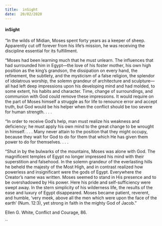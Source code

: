 ```yaml
---
title:  inSight
date:  20/02/2020
---
```


#### inSight

“In the wilds of Midian, Moses spent forty years as a keeper of sheep. Apparently cut off forever from his life’s mission, he was receiving the discipline essential for its fulfillment.

“Moses had been learning much that he must unlearn. The influences that had surrounded him in Egypt—the love of his foster mother, his own high position as the king’s grandson, the dissipation on every hand, the refinement, the subtlety, and the mysticism of a false religion, the splendor of idolatrous worship, the solemn grandeur of architecture and sculpture—all had left deep impressions upon his developing mind and had molded, to some extent, his habits and character. Time, change of surroundings, and communion with God could remove these impressions. It would require on the part of Moses himself a struggle as for life to renounce error and accept truth, but God would be his helper when the conflict should be too severe for human strength. . . .

“In order to receive God’s help, man must realize his weakness and deficiency; he must apply his own mind to the great change to be wrought in himself. . . . Many never attain to the position that they might occupy, because they wait for God to do for them that which He has given them power to do for themselves. . . .

“Shut in by the bulwarks of the mountains, Moses was alone with God. The magnificent temples of Egypt no longer impressed his mind with their superstition and falsehood. In the solemn grandeur of the everlasting hills he beheld the majesty of the Most High, and in contrast realized how powerless and insignificant were the gods of Egypt. Everywhere the Creator’s name was written. Moses seemed to stand in His presence and to be overshadowed by His power. Here his pride and self-sufficiency were swept away. In the stern simplicity of his wilderness life, the results of the ease and luxury of Egypt disappeared. Moses became patient, reverent, and humble, ‘very meek, above all the men which were upon the face of the earth’ (Num. 12:3), yet strong in faith in the mighty God of Jacob.”

Ellen G. White, Conflict and Courage, 86.

``
